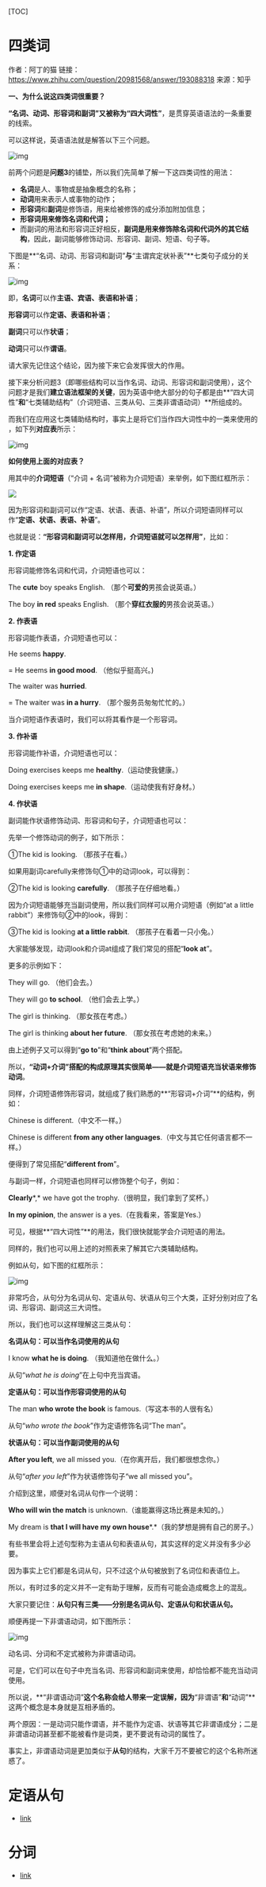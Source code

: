 

[TOC]



# 四类词

作者：阿丁的猫
链接：https://www.zhihu.com/question/20981568/answer/193088318
来源：知乎



**一、为什么说这四类词很重要？**

**“名词、动词、形容词和副词”**又被称为**“四大词性”**，是贯穿英语语法的一条重要的线索。

可以这样说，英语语法就是解答以下三个问题。

![img](img/Eng-Four-Words.png)



前两个问题是**问题3**的铺垫，所以我们先简单了解一下这四类词性的用法：

- **名词**是人、事物或是抽象概念的名称；
- **动词**用来表示人或事物的动作；
- **形容词**和**副词**是修饰语，用来给被修饰的成分添加附加信息；
- **形容词用来修饰名词和代词；**
- 而副词的用法和形容词正好相反，**副词是用来修饰除名词和代词外的其它结构**，因此，副词能够修饰动词、形容词、副词、短语、句子等。





下图是**“名词、动词、形容词和副词”**与**“主谓宾定状补表”**七类句子成分的关系：

![img](img/Eng-Four-Words-To-Sentence.png)



即，**名词**可以作**主语、宾语、表语和补语**；

**形容词**可以作**定语、表语和补语**；

**副词**只可以作**状语**；

**动词**只可以作**谓语**。

请大家先记住这个结论，因为接下来它会发挥很大的作用。





接下来分析问题3（即哪些结构可以当作名词、动词、形容词和副词使用），这个问题才是我们**建立语法框架的关键**，因为英语中绝大部分的句子都是由**“四大词性”**和**“七类辅助结构”（介词短语、三类从句、三类非谓语动词）**所组成的。

而我们在应用这七类辅助结构时，事实上是将它们当作四大词性中的一类来使用的 ，如下列**对应表**所示：

![img](img/Eng-Seven-Part-To-Four-Words.jpg)



**如何使用上面的对应表？** 

用其中的**介词短语**（“介词 + 名词”被称为介词短语）来举例，如下图红框所示：

![](img/Eng-prepositional-phrase-To.png)

因为形容词和副词可以作“定语、状语、表语、补语”，所以介词短语同样可以作“**定语、状语、表语、补语**”。

也就是说：**“形容词和副词可以怎样用，介词短语就可以怎样用”**，比如：





**1. 作定语**

形容词能修饰名词和代词，介词短语也可以：

The **cute** boy speaks English. （那个**可爱的**男孩会说英语。）

The boy **in red** speaks English. （那个**穿红衣服的**男孩会说英语。）





**2. 作表语**

形容词能作表语，介词短语也可以：

He seems **happy**.

= He seems **in good mood**. （他似乎挺高兴。)

The waiter was **hurried**.

= The waiter was **in a hurry**. （那个服务员匆匆忙忙的。）

当介词短语作表语时，我们可以将其看作是一个形容词。





**3. 作补语**

形容词能作补语，介词短语也可以：

Doing exercises keeps me **healthy**.（运动使我健康。）

Doing exercises keeps me **in shape**.（运动使我有好身材。）





**4. 作状语**

副词能作状语修饰动词、形容词和句子，介词短语也可以：



先举一个修饰动词的例子，如下所示：

①The kid is looking. （那孩子在看。）

如果用副词carefully来修饰句①中的动词look，可以得到：

②The kid is looking **carefully**. （那孩子在仔细地看。）





因为介词短语能够充当副词使用，所以我们同样可以用介词短语（例如“at a little rabbit”）来修饰句②中的look，得到：

③The kid is looking **at a little rabbit**. （那孩子在看着一只小兔。）  

大家能够发现，动词look和介词at组成了我们常见的搭配“**look at**”。




更多的示例如下：

They will go. （他们会去。）

They will go **to school**. （他们会去上学。）





The girl is thinking. （那女孩在考虑。）

The girl is thinking **about her future**. （那女孩在考虑她的未来。）

由上述例子又可以得到“**go to**”和“**think about**”两个搭配。

所以，**“动词+介词”**搭配的构成原理其实很简单——就是**介词短语充当状语来修饰动词**。




同样，介词短语修饰形容词，就组成了我们熟悉的**“形容词+介词”**的结构，例如：

Chinese is different.（中文不一样。）

Chinese is different **from any other languages**.（中文与其它任何语言都不一样。）

便得到了常见搭配“**different from**”。





与副词一样，介词短语也同样可以修饰整个句子，例如：

**Clearly***,* we have got the trophy.（很明显，我们拿到了奖杯。）

**In my opinion**, the answer is a yes.（在我看来，答案是Yes.）

可见，根据**“四大词性”**的用法，我们很快就能学会介词短语的用法。





同样的，我们也可以用上述的对照表来了解其它六类辅助结构。

例如从句，如下图的红框所示：

![img](img/Eng-Three-Sentence-To.png)

非常巧合，从句分为名词从句、定语从句、状语从句三个大类，正好分别对应了名词、形容词、副词这三大词性。 





所以，我们也可以这样理解这三类从句：

**名词从句：可以当作名词使用的从句**

I know **what he is doing**. （我知道他在做什么。）

从句“*what he is doing*”在上句中充当宾语。





**定语从句：可以当作形容词使用的从句**

The man **who wrote the book** is famous.（写这本书的人很有名）

从句“*who wrote the book*”作为定语修饰名词“The man”。





**状语从句：可以当作副词使用的从句**

**After you left**, we all missed you.（在你离开后，我们都很想念你。）

从句“*after you left*”作为状语修饰句子“we all missed you”。





介绍到这里，顺便对名词从句作一个说明：

**Who will win the match** is unknown.（谁能赢得这场比赛是未知的。）

My dream is **that I will have my own house***.*（我的梦想是拥有自己的房子。）

有些书里会将上述句型称为主语从句和表语从句，其实这样的定义并没有多少必要。



因为事实上它们都是名词从句，只不过这个从句被放到了名词位和表语位上。

所以，有时过多的定义并不一定有助于理解，反而有可能会造成概念上的混乱。

大家只要记住：**从句只有三类——分别是名词从句、定语从句和状语从句。**



顺便再提一下非谓语动词，如下图所示：

![img](img/Eng-last-Three-To.png)

动名词、分词和不定式被称为非谓语动词。

可是，它们可以在句子中充当名词、形容词和副词来使用，却恰恰都不能充当动词使用。



所以说，**“非谓语动词”**这个名称会给人带来一定误解，因为**“非谓语”**和**“动词”**这两个概念是本身就是互相矛盾的。

两个原因：一是动词只能作谓语，并不能作为定语、状语等其它非谓语成分；二是非谓语动词甚至都不能被看作是词类，更不要说有动词的属性了。

事实上，非谓语动词是更加类似于**从句**的结构，大家千万不要被它的这个名称所迷惑了。



# 定语从句

- [link](https://baike.baidu.com/item/%E5%AE%9A%E8%AF%AD%E4%BB%8E%E5%8F%A5)



# 分词

- [link](https://baike.baidu.com/item/%E7%8E%B0%E5%9C%A8%E5%88%86%E8%AF%8D)